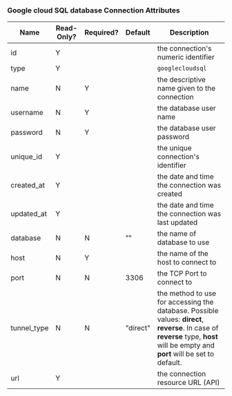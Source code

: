 ### Google cloud SQL database Connection Attributes

|Name|Read-Only?|Required?|Default|Description|
|----|---------|---------|-------|-----------|
|id|Y| | |the connection's numeric identifier
|type|Y| | |`googlecloudsql`
|name|N|Y| |the descriptive name given to the connection
|username|N|Y| |the database user name
|password|N|Y| |the database user password
|unique_id|Y| | |the unique connection's identifier
|created_at|Y| | |the date and time the connection was created
|updated_at|Y| | |the date and time the connection was last updated
|database|N|N|""|the name of database to use
|host|N|Y| |the name of the host to connect to
|port|N|N|3306|the TCP Port to connect to
|tunnel_type|N|N|"direct"|the method to use for accessing the database. Possible values: **direct**, **reverse**. In case of **reverse** type, **host** will be empty and **port** will be set to default.
|url|Y| | |the connection resource URL (API)
